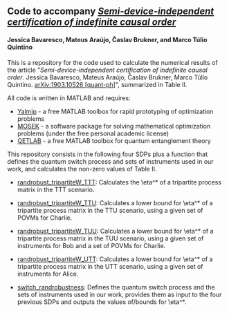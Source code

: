 ## Code to accompany *[Semi-device-independent certification of indefinite causal order](https://arxiv.org/abs/1903.10526)*
#### Jessica Bavaresco, Mateus Araújo, Časlav Brukner, and Marco Túlio Quintino

This is a repository for the code used to calculate the numerical results of the article "*Semi-device-independent certification of indefinite causal order*. Jessica Bavaresco, Mateus Araújo, Časlav Brukner, Marco Túlio Quintino. [arXiv:1903.10526 [quant-ph]](https://arxiv.org/abs/1903.10526)", summarized in Table II.


All code is written in MATLAB and requires:
- [Yalmip](https://yalmip.github.io) - a free MATLAB toolbox for rapid prototyping of optimization problems
- [MOSEK](https://www.mosek.com) - a software package for solving mathematical optimization problems (under the free personal academic license)
- [QETLAB](http://www.qetlab.com/) - a free MATLAB toolbox for quantum entanglement theory

This repository consists in the following four SDPs plus a function that defines the quantum switch process and sets of instruments used in our work, and calculates the non-zero values of Table II.

- [randrobust_tripartiteW_TTT](https://github.com/jessicabavaresco/SDI-causality/blob/master/randrobust_tripartiteW_TTT.m):
Calculates the \eta^* of a tripartite process matrix in the TTT scenario.

- [randrobust_tripartiteW_TTU](https://github.com/jessicabavaresco/SDI-causality/blob/master/randrobust_tripartiteW_TTU.m):
Calculates a lower bound for \eta^* of a tripartite process matrix in the TTU scenario, using a given set of POVMs for Charlie.

- [randrobust_tripartiteW_TUU](https://github.com/jessicabavaresco/SDI-causality/blob/master/randrobust_tripartiteW_TUU.m):
Calculates a lower bound for \eta^* of a tripartite process matrix in the TUU scenario, using a given set of instruments for Bob and a set of POVMs for Charlie.

- [randrobust_tripartiteW_UTT](https://github.com/jessicabavaresco/SDI-causality/blob/master/randrobust_tripartiteW_UTT.m):
Calculates a lower bound for \eta^* of a tripartite process matrix in the UTT scenario, using a given set of instruments for Alice.

- [switch_randrobustness](https://github.com/jessicabavaresco/SDI-causality/blob/master/switch_randrobustness.m):
Defines the quantum switch process and the sets of instruments used in our work, provides them as input to the four previous SDPs and outputs the values of/bounds for \eta^*.


